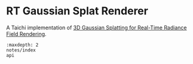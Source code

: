 # RT Gaussian Splat Renderer

A Taichi implementation of [3D Gaussian Splatting for Real-Time Radiance Field Rendering](https://dl.acm.org/doi/10.1145/3592433).

```{toctree}
:maxdepth: 2
notes/index
api
```

